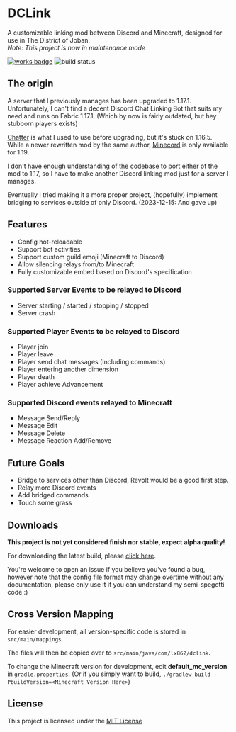 # DCLink
A customizable linking mod between Discord and Minecraft, designed for use in The District of Joban.  
*Note: This project is now in maintenance mode*

[![works badge](https://cdn.jsdelivr.net/gh/nikku/works-on-my-machine@v0.2.0/badge.svg)](https://github.com/nikku/works-on-my-machine)
![build status](https://github.com/Kenny-Hui/DCLink/actions/workflows/build.yml/badge.svg)

## The origin
A server that I previously manages has been upgraded to 1.17.1.  
Unfortunately, I can't find a decent Discord Chat Linking Bot that suits my need and runs on Fabric 1.17.1. (Which by now is fairly outdated, but hey stubborn players exists)

[Chatter](https://github.com/axieum/chatter) is what I used to use before upgrading, but it's stuck on 1.16.5.  
While a newer rewritten mod by the same author, [Minecord](https://github.com/axieum/minecord) is only available for 1.19.

I don't have enough understanding of the codebase to port either of the mod to 1.17, so I have to make another Discord linking mod just for a server I manages.

Eventually I tried making it a more proper project, (hopefully) implement bridging to services outside of only Discord. (2023-12-15: And gave up)

## Features
- Config hot-reloadable
- Support bot activities
- Support custom guild emoji (Minecraft to Discord)
- Allow silencing relays from/to Minecraft
- Fully customizable embed based on Discord's specification

### Supported Server Events to be relayed to Discord
- Server starting / started / stopping / stopped
- Server crash

### Supported Player Events to be relayed to Discord
- Player join
- Player leave
- Player send chat messages (Including commands)
- Player entering another dimension
- Player death
- Player achieve Advancement

### Supported Discord events relayed to Minecraft
- Message Send/Reply
- Message Edit
- Message Delete
- Message Reaction Add/Remove

## Future Goals
- Bridge to services other than Discord, Revolt would be a good first step.
- Relay more Discord events
- Add bridged commands
- Touch some grass

## Downloads
**This project is not yet considered finish nor stable, expect alpha quality!**

For downloading the latest build, please [click here](https://github.com/Kenny-Hui/DCLink/actions).

You're welcome to open an issue if you believe you've found a bug, however note that the config file format may change overtime without any documentation, please only use it if you can understand my semi-spegetti code :)

## Cross Version Mapping
For easier development, all version-specific code is stored in `src/main/mappings`.

The files will then be copied over to `src/main/java/com/lx862/dclink`.

To change the Minecraft version for development, edit **default_mc_version** in `gradle.properties`.
(Or if you simply want to build, `./gradlew build -PbuildVersion=<Minecraft Version Here>`)

## License
This project is licensed under the [MIT License](https://opensource.org/licenses/MIT)
